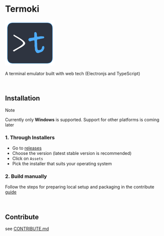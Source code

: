 # Termoki  

<img alt="logo" height=150 src="media/logo.png" >

A terminal emulator built with web tech (Electronjs and TypeScript)  

<br>

## Installation

  > [!NOTE]
  > Currently only **Windows** is supported. Support for other platforms is coming later

  ### 1. Through Installers
  - Go to [releases](https://github.com/jjeem/termoki/releases)
  - Choose the version (latest stable version is recommended)
  - Click on `Assets`
  - Pick the installer that suits your operating system

  ### 2. Build manually
  Follow the steps for preparing local setup and packaging in the contribute [guide](./docs/CONTRIBUTE.md)

<br>

## Contribute

see [CONTRIBUTE.md](./docs/CONTRIBUTE.md)

